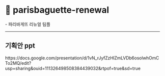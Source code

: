 <h1>📌  parisbaguette-renewal</h1>
- 파리바게뜨 리뉴얼 팀플
<hr>
<h2>기획안 ppt </h2>
<p>https://docs.google.com/presentation/d/1vN_rJyfZzHlZmLVDb6osolwhOmCTo2MQ/edit?usp=sharing&ouid=111326498508384439032&rtpof=true&sd=true</p>
